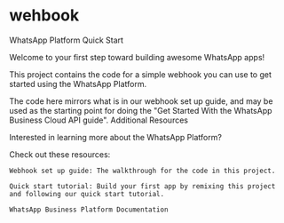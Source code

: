 # wehbook
WhatsApp Platform Quick Start

Welcome to your first step toward building awesome WhatsApp apps!

This project contains the code for a simple webhook you can use to get started using the WhatsApp Platform.

The code here mirrors what is in our webhook set up guide, and may be used as the starting point for doing the "Get Started With the WhatsApp Business Cloud API guide".
Additional Resources

Interested in learning more about the WhatsApp Platform?

Check out these resources:

    Webhook set up guide: The walkthrough for the code in this project.

    Quick start tutorial: Build your first app by remixing this project and following our quick start tutorial.

    WhatsApp Business Platform Documentation

